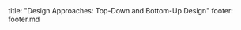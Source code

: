 <frontmatter>
title: "Design Approaches: Top-Down and Bottom-Up Design"
footer: footer.md
</frontmatter>

<include src="container-inPage-asFlat.md" boilerplate />